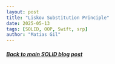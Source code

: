 ```yaml
---
layout: post
title: "Liskov Substitution Principle"
date: 2025-05-13
tags: [SOLID, OOP, Swift, srp]
author: "Matias Gil"
---
```


##### [Back to main SOLID blog post](/2025/05/12/SOLID-Principles-of-Object-Oriented-Programming.html)
